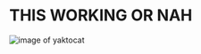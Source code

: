 # <H1>  THIS WORKING OR NAH
![image of yaktocat](https://github.com/user-attachments/assets/856f8c74-5d4d-4d83-855f-3f2b90c1fdb7)
